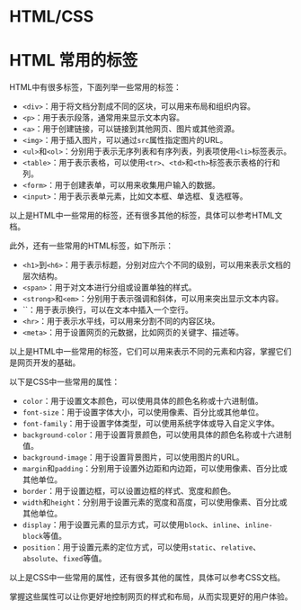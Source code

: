 # HTML/CSS

# HTML 常用的标签

HTML中有很多标签，下面列举一些常用的标签：

- `<div>`：用于将文档分割成不同的区块，可以用来布局和组织内容。
- `<p>`：用于表示段落，通常用来显示文本内容。
- `<a>`：用于创建链接，可以链接到其他网页、图片或其他资源。
- `<img>`：用于插入图片，可以通过`src`属性指定图片的URL。
- `<ul>`和`<ol>`：分别用于表示无序列表和有序列表，列表项使用`<li>`标签表示。
- `<table>`：用于表示表格，可以使用`<tr>`、`<td>`和`<th>`标签表示表格的行和列。
- `<form>`：用于创建表单，可以用来收集用户输入的数据。
- `<input>`：用于表示表单元素，比如文本框、单选框、复选框等。

以上是HTML中一些常用的标签，还有很多其他的标签，具体可以参考HTML文档。

此外，还有一些常用的HTML标签，如下所示：

- `<h1>`到`<h6>`：用于表示标题，分别对应六个不同的级别，可以用来表示文档的层次结构。
- `<span>`：用于对文本进行分组或设置单独的样式。
- `<strong>`和`<em>`：分别用于表示强调和斜体，可以用来突出显示文本内容。
- ``：用于表示换行，可以在文本中插入一个空行。
- `<hr>`：用于表示水平线，可以用来分割不同的内容区块。
- `<meta>`：用于设置网页的元数据，比如网页的关键字、描述等。

以上是HTML中一些常用的标签，它们可以用来表示不同的元素和内容，掌握它们是网页开发的基础。

以下是CSS中一些常用的属性：

- `color`：用于设置文本颜色，可以使用具体的颜色名称或十六进制值。
- `font-size`：用于设置字体大小，可以使用像素、百分比或其他单位。
- `font-family`：用于设置字体类型，可以使用系统字体或导入自定义字体。
- `background-color`：用于设置背景颜色，可以使用具体的颜色名称或十六进制值。
- `background-image`：用于设置背景图片，可以使用图片的URL。
- `margin`和`padding`：分别用于设置外边距和内边距，可以使用像素、百分比或其他单位。
- `border`：用于设置边框，可以设置边框的样式、宽度和颜色。
- `width`和`height`：分别用于设置元素的宽度和高度，可以使用像素、百分比或其他单位。
- `display`：用于设置元素的显示方式，可以使用`block`、`inline`、`inline-block`等值。
- `position`：用于设置元素的定位方式，可以使用`static`、`relative`、`absolute`、`fixed`等值。

以上是CSS中一些常用的属性，还有很多其他的属性，具体可以参考CSS文档。

掌握这些属性可以让你更好地控制网页的样式和布局，从而实现更好的用户体验。